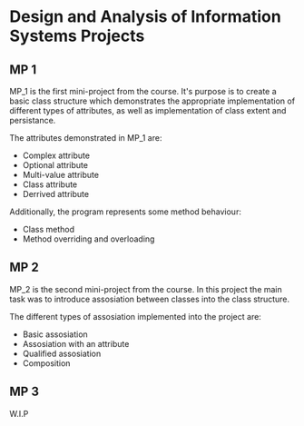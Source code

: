 # Design and Analysis of Information Systems Projects
## MP 1
MP_1 is the first mini-project from the course. It's purpose is to create a basic class structure which demonstrates the appropriate implementation of different types of attributes, as well as implementation of class extent and persistance. 

The attributes demonstrated in MP_1 are:

- Complex attribute
- Optional attribute
- Multi-value attribute
- Class attribute
- Derrived attribute

Additionally, the program represents some method behaviour:

- Class method
- Method overriding and overloading

## MP 2
MP_2 is the second mini-project from the course. In this project the main task was to introduce assosiation between classes into the class structure. 

The different types of assosiation implemented into the project are:

- Basic assosiation
- Assosiation with an attribute
- Qualified assosiation
- Composition

## MP 3
W.I.P
